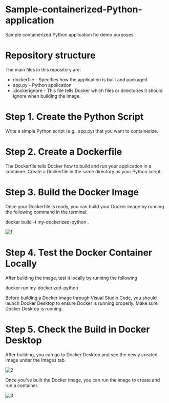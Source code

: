 # Sample-containerized-Python-application
Sample containerized Python application for demo purposes

# Repository structure
The main files in this repository are:
* dockerfile - Specifies how the application is built and packaged
* app.py - Python application
* .dockerignore - This file tells Docker which files or directories it should ignore when building the image.

# Step 1.	Create the Python Script
Write a simple Python script (e.g., app.py) that you want to containerize.

# Step 2. Create a Dockerfile
The Dockerfile tells Docker how to build and run your application in a container. Create a Dockerfile in the same directory as your Python script.

# Step 3. Build the Docker Image
Once your Dockerfile is ready, you can build your Docker image by running the following command in the terminal:

docker build -t my-dockerized-python .

![1](https://github.com/user-attachments/assets/4cdee44c-7b7e-40f4-b1a0-a1e6f1d81307)


# Step 4. Test the Docker Container Locally
After building the image, test it locally by running the following

docker run my-dockerized-python

Before building a Docker image through Visual Studio Code, you should launch Docker Desktop to ensure Docker is running properly. Make sure Docker Desktop is running.

# Step 5. Check the Build in Docker Desktop
After building, you can go to Docker Desktop and see the newly created image under the Images tab.

![2](https://github.com/user-attachments/assets/532ec4d7-0baa-4422-aea8-d6ccb401f83e)

Once you've built the Docker image, you can run the image to create and run a container.

![3](https://github.com/user-attachments/assets/53675f04-027e-481d-8d4e-937cf637f096)
